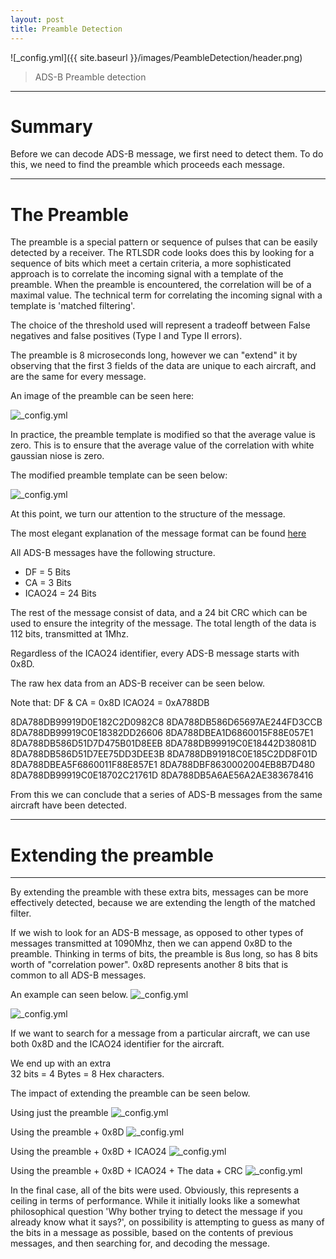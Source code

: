 ```yaml
---
layout: post
title: Preamble Detection
---
```


![_config.yml]({{ site.baseurl }}/images/PeambleDetection/header.png)

> ADS-B Preamble detection

---
Summary
===============

Before we can decode ADS-B message, we first need to detect them. To do this, we need to find the preamble which proceeds each message. 

---


The Preamble
===============

The preamble is a special pattern or sequence of pulses that can be easily detected by a receiver. The RTLSDR code looks does this by looking for a sequence of bits which meet a certain criteria, a more sophisticated approach is to correlate the incoming signal with a template of the preamble. When the preamble is encountered, the correlation will be of a maximal value. The technical term for correlating the incoming signal with a template is 'matched filtering'.

The choice of the threshold used will represent a tradeoff between False negatives and false positives (Type I and Type II errors). 

The preamble is 8 microseconds long, however we can "extend" it by observing that the first 3 fields of the data are unique to each aircraft, and are the same for every message. 

An image of the preamble can be seen here:


![_config.yml]({{site.baseurl}}/images/PreambleDetection/PreambleTemplate.png)

In practice, the preamble template is modified so that the average value is zero. This is to ensure that the average value of the correlation with white gaussian niose is zero. 

The modified preamble template can be seen below:

![_config.yml]({{site.baseurl}}/images/PreambleDetection/WeightedPreambleTemplate.png)

At this point, we turn our attention to the structure of the message. 

The most elegant explanation of the message format can be found [here](http://adsb-decode-guide.readthedocs.org/en/latest/)

All ADS-B messages have the following structure. 

* DF = 5 Bits
* CA = 3 Bits
* ICAO24 = 24 Bits

The rest of the message consist of data, and a 24 bit CRC which can be used to ensure the integrity of the message. 
The total length of the data is 112 bits, transmitted at 1Mhz. 


Regardless of the ICAO24 identifier, every ADS-B message starts with 0x8D.

The raw hex data from an ADS-B receiver can be seen below. 

Note that: 
DF & CA = 0x8D
ICAO24 = 0xA788DB

8DA788DB99919D0E182C2D0982C8
8DA788DB586D65697AE244FD3CCB 
8DA788DB99919C0E18382DD26606
8DA788DBEA1D6860015F88E057E1 
8DA788DB586D51D7D475B01D8EEB 
8DA788DB99919C0E18442D38081D
8DA788DB586D51D7EE75DD3DEE3B 
8DA788DB91918C0E185C2DD8F01D
8DA788DBEA5F6860011F88E857E1
8DA788DBF8630002004EB8B7D480
8DA788DB99919C0E18702C21761D
8DA788DB5A6AE56A2AE383678416

From this we can conclude that a series of ADS-B messages from the same aircraft have been detected. 

---


Extending the preamble
===============

---

By extending the preamble with these extra bits, messages can be more effectively detected, because we are extending the length of the matched filter. 

If we wish to look for an ADS-B message, as opposed to other types of messages transmitted at 1090Mhz, then we can append 0x8D to the preamble. 
Thinking in terms of bits, the preamble is 8us long, so has 8 bits worth of "correlation power". 0x8D represents another 8 bits that is common to all ADS-B messages. 

An example can seen below.
![_config.yml]({{site.baseurl}}/images/PreambleDetection/SignalVsTemplate.png)

![_config.yml]({{site.baseurl}}/images/PreambleDetection/SignalVsTemplate2.png)

If we want to search for a message from a particular aircraft, we can use both 0x8D and the ICAO24 identifier for the aircraft. 

We end up with an extra  
32 bits = 4 Bytes = 8 Hex characters.

The impact of extending the preamble can be seen below. 

Using just the preamble
![_config.yml]({{site.baseurl}}/images/PreambleDetection/8bitpreamble.png)

Using the preamble + 0x8D
![_config.yml]({{site.baseurl}}/images/PreambleDetection/16bitpreamble.png)

Using the preamble + 0x8D + ICAO24
![_config.yml]({{site.baseurl}}/images/PreambleDetection/40bitpreamble.png)

Using the preamble + 0x8D + ICAO24 + The data + CRC
![_config.yml]({{site.baseurl}}/images/PreambleDetection/120bitpreamble.png)

In the final case, all of the bits were used. Obviously, this represents a ceiling in terms of performance. While it initially looks like a somewhat philosophical question 'Why bother trying to detect the message if you already know what it says?', on possibility is attempting to guess as many of the bits in a message as possible, based on the contents of previous messages, and then searching for, and decoding the message. 


